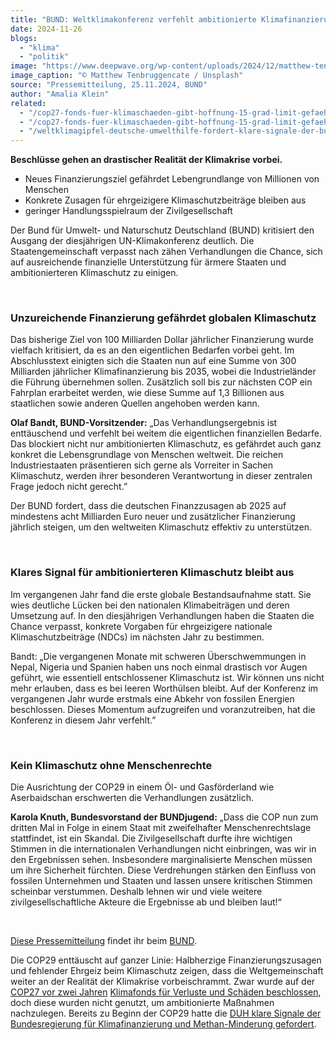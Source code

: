 ```yaml
---
title: "BUND: Weltklimakonferenz verfehlt ambitionierte Klimafinanzierung"
date: 2024-11-26
blogs: 
  - "klima"
  - "politik"
image: "https://www.deepwave.org/wp-content/uploads/2024/12/matthew-tenbruggencate-unsplash_COP_COP29_UN_Klimakonferenz-scaled.jpg"
image_caption: "© Matthew Tenbruggencate / Unsplash"
source: "Pressemitteilung, 25.11.2024, BUND"
author: "Amalia Klein"
related: 
  - "/cop27-fonds-fuer-klimaschaeden-gibt-hoffnung-15-grad-limit-gefaehrdet/"
  - "/cop27-fonds-fuer-klimaschaeden-gibt-hoffnung-15-grad-limit-gefaehrdet/"
  - "/weltklimagipfel-deutsche-umwelthilfe-fordert-klare-signale-der-bundesregierung-fuer-klimafinanzierung-und-methan-minderung/"
---
```


**Beschlüsse gehen an drastischer Realität der Klimakrise vorbei.**

- Neues Finanzierungsziel gefährdet Lebengrundlange von Millionen von Menschen
- Konkrete Zusagen für ehrgeizigere Klimaschutzbeiträge bleiben aus
- geringer Handlungsspielraum der Zivilgesellschaft

Der Bund für Umwelt- und Naturschutz Deutschland (BUND) kritisiert den Ausgang der diesjährigen UN-Klimakonferenz deutlich. Die Staatengemeinschaft verpasst nach zähen Verhandlungen die Chance, sich auf ausreichende finanzielle Unterstützung für ärmere Staaten und ambitionierteren Klimaschutz zu einigen.

 

### Unzureichende Finanzierung gefährdet globalen Klimaschutz

Das bisherige Ziel von 100 Milliarden Dollar jährlicher Finanzierung wurde vielfach kritisiert, da es an den eigentlichen Bedarfen vorbei geht. Im Abschlusstext einigten sich die Staaten nun auf eine Summe von 300 Milliarden jährlicher Klimafinanzierung bis 2035, wobei die Industrieländer die Führung übernehmen sollen. Zusätzlich soll bis zur nächsten COP ein Fahrplan erarbeitet werden, wie diese Summe auf 1,3 Billionen aus staatlichen sowie anderen Quellen angehoben werden kann.

**Olaf Bandt, BUND-Vorsitzender:** „Das Verhandlungsergebnis ist enttäuschend und verfehlt bei weitem die eigentlichen finanziellen Bedarfe. Das blockiert nicht nur ambitionierten Klimaschutz, es gefährdet auch ganz konkret die Lebensgrundlage von Menschen weltweit. Die reichen Industriestaaten präsentieren sich gerne als Vorreiter in Sachen Klimaschutz, werden ihrer besonderen Verantwortung in dieser zentralen Frage jedoch nicht gerecht.”

Der BUND fordert, dass die deutschen Finanzzusagen ab 2025 auf mindestens acht Milliarden Euro neuer und zusätzlicher Finanzierung jährlich steigen, um den weltweiten Klimaschutz effektiv zu unterstützen.

 

### Klares Signal für ambitionierteren Klimaschutz bleibt aus

Im vergangenen Jahr fand die erste globale Bestandsaufnahme statt. Sie wies deutliche Lücken bei den nationalen Klimabeiträgen und deren Umsetzung auf. In den diesjährigen Verhandlungen haben die Staaten die Chance verpasst, konkrete Vorgaben für ehrgeizigere nationale Klimaschutzbeiträge (NDCs) im nächsten Jahr zu bestimmen.

Bandt: „Die vergangenen Monate mit schweren Überschwemmungen in Nepal, Nigeria und Spanien haben uns noch einmal drastisch vor Augen geführt, wie essentiell entschlossener Klimaschutz ist. Wir können uns nicht mehr erlauben, dass es bei leeren Worthülsen bleibt. Auf der Konferenz im vergangenen Jahr wurde erstmals eine Abkehr von fossilen Energien beschlossen. Dieses Momentum aufzugreifen und voranzutreiben, hat die Konferenz in diesem Jahr verfehlt.”

 

### Kein Klimaschutz ohne Menschenrechte

Die Ausrichtung der COP29 in einem Öl- und Gasförderland wie Aserbaidschan erschwerten die Verhandlungen zusätzlich.

**Karola Knuth, Bundesvorstand der BUNDjugend:** „Dass die COP nun zum dritten Mal in Folge in einem Staat mit zweifelhafter Menschenrechtslage stattfindet, ist ein Skandal. Die Zivilgesellschaft durfte ihre wichtigen Stimmen in die internationalen Verhandlungen nicht einbringen, was wir in den Ergebnissen sehen. Insbesondere marginalisierte Menschen müssen um ihre Sicherheit fürchten. Diese Verdrehungen stärken den Einfluss von fossilen Unternehmen und Staaten und lassen unsere kritischen Stimmen scheinbar verstummen. Deshalb lehnen wir und viele weitere zivilgesellschaftliche Akteure die Ergebnisse ab und bleiben laut!“

 

[Diese Pressemitteilung](https://www.bund.net/service/presse/pressemitteilungen/detail/news/bund-weltklimakonferenz-verfehlt-ambitionierte-klimafinanzierung/) findet ihr beim [BUND](https://www.bund.net/).

Die COP29 enttäuscht auf ganzer Linie: Halbherzige Finanzierungszusagen und fehlender Ehrgeiz beim Klimaschutz zeigen, dass die Weltgemeinschaft weiter an der Realität der Klimakrise vorbeischrammt. Zwar wurde auf der [COP27 vor zwei Jahren](https://www.deepwave.org/cop27-fonds-fuer-klimaschaeden-gibt-hoffnung-15-grad-limit-gefaehrdet/) [Klimafonds für Verluste und Schäden beschlossen](https://www.deepwave.org/cop27-fonds-fuer-klimaschaeden-gibt-hoffnung-15-grad-limit-gefaehrdet/), doch diese wurden nicht genutzt, um ambitionierte Maßnahmen nachzulegen. Bereits zu Beginn der COP29 hatte die [DUH klare Signale der Bundesregierung für Klimafinanzierung und Methan-Minderung gefordert](https://www.deepwave.org/weltklimagipfel-deutsche-umwelthilfe-fordert-klare-signale-der-bundesregierung-fuer-klimafinanzierung-und-methan-minderung/).

